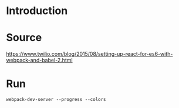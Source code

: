 # Introduction


# Source

https://www.twilio.com/blog/2015/08/setting-up-react-for-es6-with-webpack-and-babel-2.html


# Run

`
webpack-dev-server --progress --colors
`
